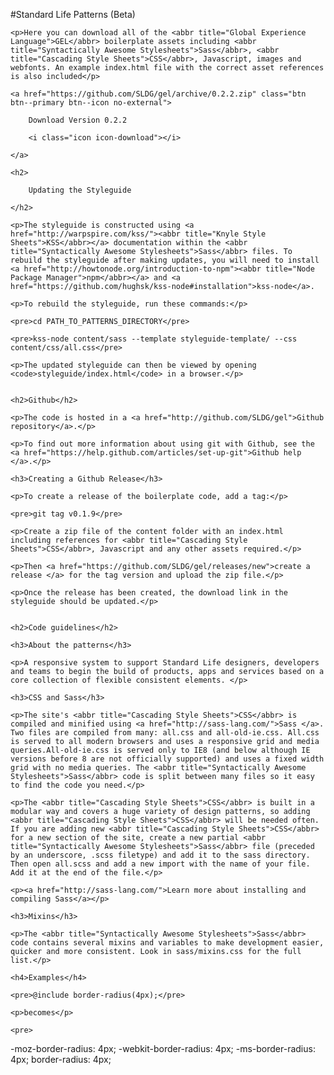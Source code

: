 #Standard Life Patterns (Beta)

<div class="editor-content">

	<p>Here you can download all of the <abbr title="Global Experience Language">GEL</abbr> boilerplate assets including <abbr title="Syntactically Awesome Stylesheets">Sass</abbr>, <abbr title="Cascading Style Sheets">CSS</abbr>, Javascript, images and webfonts. An example index.html file with the correct asset references is also included</p>

	<a href="https://github.com/SLDG/gel/archive/0.2.2.zip" class="btn btn--primary btn--icon no-external">
	
		Download Version 0.2.2 
		
		<i class="icon icon-download"></i>
	
	</a>
	
	<h2>
	
		Updating the Styleguide
	
	</h2>

	<p>The styleguide is constructed using <a href="http://warpspire.com/kss/"><abbr title="Knyle Style Sheets">KSS</abbr></a> documentation within the <abbr title="Syntactically Awesome Stylesheets">Sass</abbr> files. To rebuild the styleguide after making updates, you will need to install  <a href="http://howtonode.org/introduction-to-npm"><abbr title="Node Package Manager">npm</abbr></a> and <a href="https://github.com/hughsk/kss-node#installation">kss-node</a>.

	<p>To rebuild the styleguide, run these commands:</p>

	<pre>cd PATH_TO_PATTERNS_DIRECTORY</pre>

	<pre>kss-node content/sass --template styleguide-template/ --css content/css/all.css</pre>

	<p>The updated styleguide can then be viewed by opening <code>styleguide/index.html</code> in a browser.</p>
	

	<h2>Github</h2>

	<p>The code is hosted in a <a href="http://github.com/SLDG/gel">Github repository</a>.</p>

	<p>To find out more information about using git with Github, see the <a href="https://help.github.com/articles/set-up-git">Github help </a>.</p>

	<h3>Creating a Github Release</h3>

	<p>To create a release of the boilerplate code, add a tag:</p>

	<pre>git tag v0.1.9</pre>

	<p>Create a zip file of the content folder with an index.html including references for <abbr title="Cascading Style Sheets">CSS</abbr>, Javascript and any other assets required.</p>

	<p>Then <a href="https://github.com/SLDG/gel/releases/new">create a release </a> for the tag version and upload the zip file.</p>

	<p>Once the release has been created, the download link in the styleguide should be updated.</p>
	
	
	<h2>Code guidelines</h2>

	<h3>About the patterns</h3>
	
	<p>A responsive system to support Standard Life designers, developers and teams to begin the build of products, apps and services based on a core collection of flexible consistent elements. </p>
	
	<h3>CSS and Sass</h3>

	<p>The site's <abbr title="Cascading Style Sheets">CSS</abbr> is compiled and minified using <a href="http://sass-lang.com/">Sass </a>. Two files are compiled from many: all.css and all-old-ie.css. All.css is served to all modern browsers and uses a responsive grid and media queries.All-old-ie.css is served only to IE8 (and below although IE versions before 8 are not officially supported) and uses a fixed width grid with no media queries. The <abbr title="Syntactically Awesome Stylesheets">Sass</abbr> code is split between many files so it easy to find the code you need.</p>

	<p>The <abbr title="Cascading Style Sheets">CSS</abbr> is built in a modular way and covers a huge variety of design patterns, so adding <abbr title="Cascading Style Sheets">CSS</abbr> will be needed often. If you are adding new <abbr title="Cascading Style Sheets">CSS</abbr> for a new section of the site, create a new partial <abbr title="Syntactically Awesome Stylesheets">Sass</abbr> file (preceded by an underscore, .scss filetype) and add it to the sass directory. Then open all.scss and add a new import with the name of your file. Add it at the end of the file.</p>
	
	<p><a href="http://sass-lang.com/">Learn more about installing and compiling Sass</a></p>

	<h3>Mixins</h3>

	<p>The <abbr title="Syntactically Awesome Stylesheets">Sass</abbr> code contains several mixins and variables to make development easier, quicker and more consistent. Look in sass/mixins.css for the full list.</p>

	<h4>Examples</h4>

	<pre>@include border-radius(4px);</pre>

	<p>becomes</p>

	<pre>
-moz-border-radius: 4px;
-webkit-border-radius: 4px;
-ms-border-radius: 4px;
border-radius: 4px;
	</pre>

</div>	


